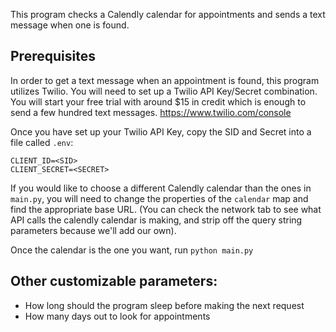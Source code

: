 This program checks a Calendly calendar for appointments and sends a text message when one is found.

## Prerequisites
In order to get a text message when an appointment is found, this program utilizes Twilio. You will need to
set up a Twilio API Key/Secret combination. You will start your free trial with around $15 in credit which is enough to send 
a few hundred text messages.
https://www.twilio.com/console

Once you have set up your Twilio API Key, copy the SID and Secret into a file called `.env`:

```
CLIENT_ID=<SID>
CLIENT_SECRET=<SECRET>
```

If you would like to choose a different Calendly calendar than the ones in `main.py`, you will need to change the properties of the `calendar` map and find the appropriate base URL. (You can check the network tab to see what API calls the calendly calendar is making, and strip off the query string parameters because we'll add our own). 

Once the calendar is the one you want, run
`python main.py`

## Other customizable parameters:
- How long should the program sleep before making the next request
- How many days out to look for appointments
